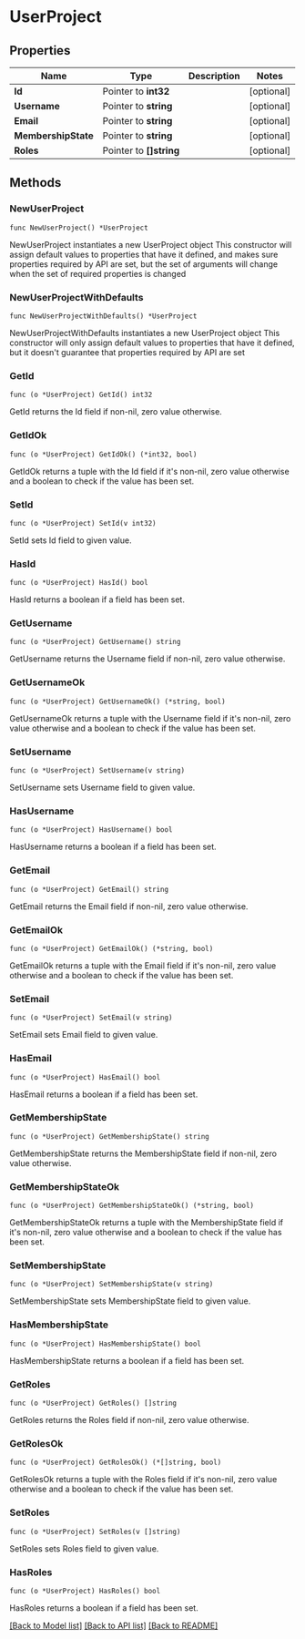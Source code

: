 # UserProject

## Properties

Name | Type | Description | Notes
------------ | ------------- | ------------- | -------------
**Id** | Pointer to **int32** |  | [optional] 
**Username** | Pointer to **string** |  | [optional] 
**Email** | Pointer to **string** |  | [optional] 
**MembershipState** | Pointer to **string** |  | [optional] 
**Roles** | Pointer to **[]string** |  | [optional] 

## Methods

### NewUserProject

`func NewUserProject() *UserProject`

NewUserProject instantiates a new UserProject object
This constructor will assign default values to properties that have it defined,
and makes sure properties required by API are set, but the set of arguments
will change when the set of required properties is changed

### NewUserProjectWithDefaults

`func NewUserProjectWithDefaults() *UserProject`

NewUserProjectWithDefaults instantiates a new UserProject object
This constructor will only assign default values to properties that have it defined,
but it doesn't guarantee that properties required by API are set

### GetId

`func (o *UserProject) GetId() int32`

GetId returns the Id field if non-nil, zero value otherwise.

### GetIdOk

`func (o *UserProject) GetIdOk() (*int32, bool)`

GetIdOk returns a tuple with the Id field if it's non-nil, zero value otherwise
and a boolean to check if the value has been set.

### SetId

`func (o *UserProject) SetId(v int32)`

SetId sets Id field to given value.

### HasId

`func (o *UserProject) HasId() bool`

HasId returns a boolean if a field has been set.

### GetUsername

`func (o *UserProject) GetUsername() string`

GetUsername returns the Username field if non-nil, zero value otherwise.

### GetUsernameOk

`func (o *UserProject) GetUsernameOk() (*string, bool)`

GetUsernameOk returns a tuple with the Username field if it's non-nil, zero value otherwise
and a boolean to check if the value has been set.

### SetUsername

`func (o *UserProject) SetUsername(v string)`

SetUsername sets Username field to given value.

### HasUsername

`func (o *UserProject) HasUsername() bool`

HasUsername returns a boolean if a field has been set.

### GetEmail

`func (o *UserProject) GetEmail() string`

GetEmail returns the Email field if non-nil, zero value otherwise.

### GetEmailOk

`func (o *UserProject) GetEmailOk() (*string, bool)`

GetEmailOk returns a tuple with the Email field if it's non-nil, zero value otherwise
and a boolean to check if the value has been set.

### SetEmail

`func (o *UserProject) SetEmail(v string)`

SetEmail sets Email field to given value.

### HasEmail

`func (o *UserProject) HasEmail() bool`

HasEmail returns a boolean if a field has been set.

### GetMembershipState

`func (o *UserProject) GetMembershipState() string`

GetMembershipState returns the MembershipState field if non-nil, zero value otherwise.

### GetMembershipStateOk

`func (o *UserProject) GetMembershipStateOk() (*string, bool)`

GetMembershipStateOk returns a tuple with the MembershipState field if it's non-nil, zero value otherwise
and a boolean to check if the value has been set.

### SetMembershipState

`func (o *UserProject) SetMembershipState(v string)`

SetMembershipState sets MembershipState field to given value.

### HasMembershipState

`func (o *UserProject) HasMembershipState() bool`

HasMembershipState returns a boolean if a field has been set.

### GetRoles

`func (o *UserProject) GetRoles() []string`

GetRoles returns the Roles field if non-nil, zero value otherwise.

### GetRolesOk

`func (o *UserProject) GetRolesOk() (*[]string, bool)`

GetRolesOk returns a tuple with the Roles field if it's non-nil, zero value otherwise
and a boolean to check if the value has been set.

### SetRoles

`func (o *UserProject) SetRoles(v []string)`

SetRoles sets Roles field to given value.

### HasRoles

`func (o *UserProject) HasRoles() bool`

HasRoles returns a boolean if a field has been set.


[[Back to Model list]](../README.md#documentation-for-models) [[Back to API list]](../README.md#documentation-for-api-endpoints) [[Back to README]](../README.md)


